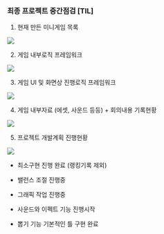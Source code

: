 
### 최종 프로젝트 중간점검 [TIL]

1. 현재 만든 미니게임 목록

[![](https://blogger.googleusercontent.com/img/b/R29vZ2xl/AVvXsEipidYoS2jCybq5qdwSCGFFmsBPV3fYBmPyFamSZIJwfOQWsQj6nwcddtKiFoHKT5TLMvOLgL2qcDh6x09qIHxyVgfxXHljA-o65dchkRzhlRDdiJQuCXHH4rt73S4w7kfX1Qg2ofuPSSAk1iPaUZjzyHpLU4NdB3HBJ3ZSKUek5sHkLeFgCHXV2_26hom1/s320/%EC%8A%A4%ED%81%AC%EB%A6%B0%EC%83%B7%202024-02-01%20211232.png)](https://www.blogger.com/blog/post/edit/3583706664799492072/3361621881552240319#)

  

2. 게임 내부로직 프레임워크

  

  

[![](https://blogger.googleusercontent.com/img/b/R29vZ2xl/AVvXsEghTSFrCK4cHX7PeO4hQ6g50i4TO2cQ04dREIShKiqqtW6IL2FHLBMtzIOqo39k7qDObzU2S3qUhsl_2SLXcvFG3vBdp1EufoCuzwJraUAX1eK1rIt3di74yJmZ16duQLMbxgGCZLkSncSNFHQMqoNb9GPOw3bLYzpzQOjzM29W1G-csTPb9fXyK1Ehh_Ju/s320/%EC%8A%A4%ED%81%AC%EB%A6%B0%EC%83%B7%202024-02-01%20211358.png)](https://www.blogger.com/blog/post/edit/3583706664799492072/3361621881552240319#)

  

3. 게임 UI 및 화면상 진행로직 프레임워크

  

[![](https://blogger.googleusercontent.com/img/b/R29vZ2xl/AVvXsEgmOV3Fgx9xO0FG_BaPK8FRSSJMx_eIk51z7LskP1VH8MmwEGXBmRSEZUDOs4YwgbFBIGKN-XdgsLdmin3quvMdYgJ3jCnGJbAnlrB75xjG3b-oGt38Yz4h4BGgCBAk-xr7So1dBH4bzdPDO4KoqM3zasY42cC9u18auGSqXZMhH_s6HSCCS4eU34FUU8c1/s320/%EC%8A%A4%ED%81%AC%EB%A6%B0%EC%83%B7%202024-02-01%20211514.png)](https://www.blogger.com/blog/post/edit/3583706664799492072/3361621881552240319#)

4. 게임 내부자료 (에셋, 사운드 등등) + 회의내용 기록현황

  

[![](https://blogger.googleusercontent.com/img/b/R29vZ2xl/AVvXsEgmBRjDwx8XCcw_DKq3xYDb5eKSEc1eoKVBo8sPt2xuTArhBJIclGfh5guXjAw68n135-y7uSqzSHh4XAar41xYuaCgDINOjyA-iXhV4j2aQvbXlMXVWCaGcLtlx1ugUme0_u6cFzLB9BB2vy9OhLmwo6ch35gRedHvJ7vyvWCsCDNdV8LJUgrKfk0XJtHy/s320/%EC%8A%A4%ED%81%AC%EB%A6%B0%EC%83%B7%202024-02-01%20211541.png)](https://www.blogger.com/blog/post/edit/3583706664799492072/3361621881552240319#)

  

5. 프로젝트 개발계획 진행현황

  

[![](https://blogger.googleusercontent.com/img/b/R29vZ2xl/AVvXsEjLvQ-KUfv619RkD3YwP8K2fkIVKTBM1B_NH0WGasQu7UTFCLS8n2AsjvzGdF4CB2jCSvjivheSfhqlYor42ussFfd41MTCSQYetjUCXpSQGWG5PYaKlgPPG1p5PPeDZP55lrAq_zKsx02OyHalCXzLglqhNv-tvto19ToD-psbS-sougbACt253M35tJAF/s320/%EC%8A%A4%ED%81%AC%EB%A6%B0%EC%83%B7%202024-02-01%20211620.png)](https://www.blogger.com/blog/post/edit/3583706664799492072/3361621881552240319#)

  

- 최소구현 진행 완료 (랭킹기록 제외)

- 밸런스 조절 진행중

- 그래픽 작업 진행중

- 사운드와 이펙트 기능 진행시작

- 뽑기 기능 기본적인 틀 구현 완료